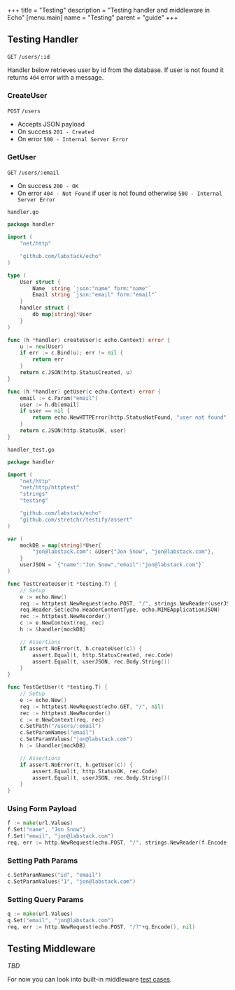 +++
title = "Testing"
description = "Testing handler and middleware in Echo"
[menu.main]
  name = "Testing"
  parent = "guide"
+++

## Testing Handler

`GET` `/users/:id`

Handler below retrieves user by id from the database. If user is not found it returns
`404` error with a message.

### CreateUser

`POST` `/users`

- Accepts JSON payload
- On success `201 - Created`
- On error `500 - Internal Server Error`

### GetUser

`GET` `/users/:email`

- On success `200 - OK`
- On error `404 - Not Found` if user is not found otherwise `500 - Internal Server Error`

`handler.go`

```go
package handler

import (
	"net/http"

	"github.com/labstack/echo"
)

type (
	User struct {
		Name  string `json:"name" form:"name"`
		Email string `json:"email" form:"email"`
	}
	handler struct {
		db map[string]*User
	}
)

func (h *handler) createUser(c echo.Context) error {
	u := new(User)
	if err := c.Bind(u); err != nil {
		return err
	}
	return c.JSON(http.StatusCreated, u)
}

func (h *handler) getUser(c echo.Context) error {
	email := c.Param("email")
	user := h.db[email]
	if user == nil {
		return echo.NewHTTPError(http.StatusNotFound, "user not found")
	}
	return c.JSON(http.StatusOK, user)
}
```

`handler_test.go`

```go
package handler

import (
	"net/http"
	"net/http/httptest"
	"strings"
	"testing"

	"github.com/labstack/echo"
	"github.com/stretchr/testify/assert"
)

var (
	mockDB = map[string]*User{
		"jon@labstack.com": &User{"Jon Snow", "jon@labstack.com"},
	}
	userJSON = `{"name":"Jon Snow","email":"jon@labstack.com"}`
)

func TestCreateUser(t *testing.T) {
	// Setup
	e := echo.New()
	req := httptest.NewRequest(echo.POST, "/", strings.NewReader(userJSON))
	req.Header.Set(echo.HeaderContentType, echo.MIMEApplicationJSON)
	rec := httptest.NewRecorder()
	c := e.NewContext(req, rec)
	h := &handler{mockDB}

	// Assertions
	if assert.NoError(t, h.createUser(c)) {
		assert.Equal(t, http.StatusCreated, rec.Code)
		assert.Equal(t, userJSON, rec.Body.String())
	}
}

func TestGetUser(t *testing.T) {
	// Setup
	e := echo.New()
	req := httptest.NewRequest(echo.GET, "/", nil)
	rec := httptest.NewRecorder()
	c := e.NewContext(req, rec)
	c.SetPath("/users/:email")
	c.SetParamNames("email")
	c.SetParamValues("jon@labstack.com")
	h := &handler{mockDB}

	// Assertions
	if assert.NoError(t, h.getUser(c)) {
		assert.Equal(t, http.StatusOK, rec.Code)
		assert.Equal(t, userJSON, rec.Body.String())
	}
}
```

### Using Form Payload

```go
f := make(url.Values)
f.Set("name", "Jon Snow")
f.Set("email", "jon@labstack.com")
req, err := http.NewRequest(echo.POST, "/", strings.NewReader(f.Encode()))
```

### Setting Path Params

```go
c.SetParamNames("id", "email")
c.SetParamValues("1", "jon@labstack.com")
```

### Setting Query Params

```go
q := make(url.Values)
q.Set("email", "jon@labstack.com")
req, err := http.NewRequest(echo.POST, "/?"+q.Encode(), nil)
```

## Testing Middleware

*TBD*

For now you can look into built-in middleware [test cases](https://github.com/labstack/echo/tree/master/middleware).
